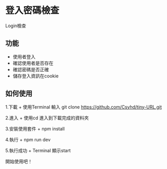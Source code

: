 # **登入密碼檢查**
Login檢查

## 功能
- 使用者登入
- 確認使用者是否存在
- 確認密碼是否正確
- 儲存登入資訊在cookie


## 如何使用

1.下載
    + 使用Terminal  輸入 git clone https://github.com/Csyhd/tiny-URL.git

2.進入
    + 使用cd 進入到下載完成的資料夾

3.安裝使用套件
    + npm install

4.執行
    + npm run dev 

5.執行成功
    + Terminal 顯示start

開始使用吧！
